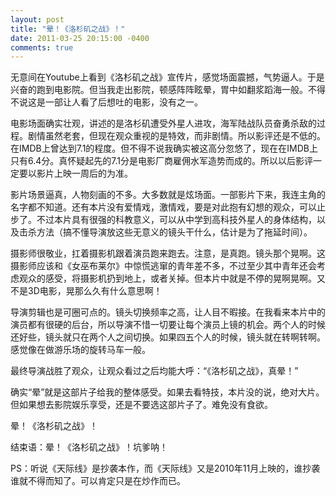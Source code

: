 ```yaml
---
layout: post
title: "晕！《洛杉矶之战》！"
date: 2011-03-25 20:15:00 -0400
comments: true
---
```

无意间在Youtube上看到《洛杉矶之战》宣传片，感觉场面震撼，气势逼人。于是兴奋的跑到电影院。但当我走出影院，顿感阵阵眩晕，胃中如翻浆蹈海一般。不得不说这是一部让人看了后想吐的电影，没有之一。

电影场面确实壮观，讲述的是洛杉矶遭受外星人进攻，海军陆战队员奋勇杀敌的过程。剧情虽然老套，但现在观众重视的是特效，而非剧情。所以影评还是不低的。在IMDB上曾达到7.1的程度。但不得不说我确实被这高分忽悠了，现在在IMDB上只有6.4分。真怀疑起先的7.1分是电影厂商雇佣水军造势而成的。所以以后影评一定要以影片上映一周后的为准。

影片场景逼真，人物刻画的不多。大多数就是炫场面。一部影片下来，我连主角的名字都不知道。还有本片没有爱情戏，激情戏，要是对此抱有幻想的观众，可以止步了。不过本片具有很强的科教意义，可以从中学到高科技外星人的身体结构，以及击杀方法（搞不懂导演放这些无意义的镜头干什么，估计是为了拖延时间）。

摄影师很敬业，扛着摄影机跟着演员跑来跑去。注意，是真跑。镜头那个晃啊。这摄影师应该和《女巫布莱尔》中惊慌逃窜的青年差不多，不过至少其中青年还会考虑观众的感受，将摄影机扔到地上，或者关掉。但本片中就是不停的晃啊晃啊。又不是3D电影，晃那么久有什么意思啊！

导演剪辑也是可圈可点的。镜头切换频率之高，让人目不暇接。在我看来本片中的演员都有很硬的后台，所以导演不惜一切要让每个演员上镜的机会。两个人的时候还好些，镜头就只在两个人之间切换。如果四五个人的时候，镜头就在转啊转啊。感觉像在做游乐场的旋转马车一般。

最终导演战胜了观众，让观众看过之后均能大呼：“《洛杉矶之战》，真晕！”

确实“晕”就是这部片子给我的整体感受。如果去看特技，本片没的说，绝对大片。但如果想去影院娱乐享受，还是不要选这部片子了。难免没有食欲。

晕！《洛杉矶之战》！

结束语：晕！《洛杉矶之战》！坑爹呐！

PS：听说《天际线》是抄袭本作，而《天际线》又是2010年11月上映的，谁抄袭谁就不得而知了。可以肯定只是在炒作而已。
